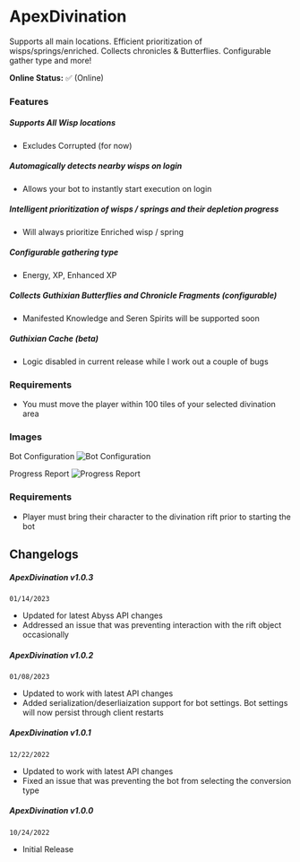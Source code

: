 # ApexDivination
Supports all main locations. Efficient prioritization of wisps/springs/enriched. Collects chronicles & Butterflies. Configurable gather type and more!

**Online Status:** 
✅ (Online)

### Features
##### Supports All Wisp locations
- Excludes Corrupted (for now)
##### Automagically detects nearby wisps on login
- Allows your bot to instantly start execution on login
##### Intelligent prioritization of wisps / springs and their depletion progress
- Will always prioritize Enriched wisp / spring
##### Configurable gathering type
- Energy, XP, Enhanced XP
##### Collects Guthixian Butterflies and Chronicle Fragments (configurable)
- Manifested Knowledge and Seren Spirits will be supported soon
##### Guthixian Cache (beta)
- Logic disabled in current release while I work out a couple of bugs

### Requirements
-  You must move the player within 100 tiles of your selected divination area

### Images

Bot Configuration
![Bot Configuration](https://iili.io/bYHFb1.png)


Progress Report
![Progress Report](https://iili.io/bZ3sCQ.png)


### Requirements
- Player must bring their character to the divination rift prior to starting the bot

## Changelogs
##### ApexDivination v1.0.3
`01/14/2023`
- Updated for latest Abyss API changes
- Addressed an issue that was preventing interaction with the rift object occasionally

##### ApexDivination v1.0.2
`01/08/2023`
- Updated to work with latest API changes
- Added serialization/deserliaization support for bot settings. Bot settings will now persist through client restarts

##### ApexDivination v1.0.1
`12/22/2022`
- Updated to work with latest API changes
- Fixed an issue that was preventing the bot from selecting the conversion type

##### ApexDivination v1.0.0
`10/24/2022`
- Initial Release